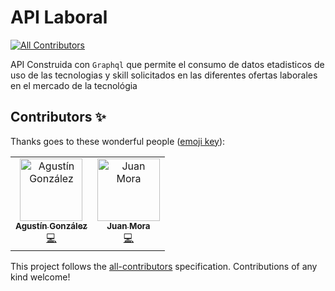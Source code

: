 # API Laboral
[![All Contributors](https://img.shields.io/badge/all_contributors-2-orange.svg?style=flat-square)](#contributors)

API Construida con `Graphql` que permite el consumo de datos etadisticos de uso de las tecnologias y skill solicitados en las diferentes ofertas laborales en el mercado de la tecnológia

## Contributors ✨

Thanks goes to these wonderful people ([emoji key](https://allcontributors.org/docs/en/emoji-key)):

<!-- ALL-CONTRIBUTORS-LIST:START - Do not remove or modify this section -->
<!-- prettier-ignore -->
<table>
  <tr>
    <td align="center"><a href="https://github.com/agonzalezmurua"><img src="https://avatars0.githubusercontent.com/u/8430727?v=4" width="100px;" alt="Agustín González"/><br /><sub><b>Agustín González</b></sub></a><br /><a href="https://github.com/pgramadores/LaboralGraphQL/commits?author=agonzalezmurua" title="Code">💻</a></td>
    <td align="center"><a href="https://cl.linkedin.com/in/juanvalentinmoraruiz"><img src="https://avatars0.githubusercontent.com/u/4575267?v=4" width="100px;" alt="Juan Mora"/><br /><sub><b>Juan Mora</b></sub></a><br /><a href="https://github.com/pgramadores/LaboralGraphQL/commits?author=raicerk" title="Code">💻</a></td>
  </tr>
</table>

<!-- ALL-CONTRIBUTORS-LIST:END -->

This project follows the [all-contributors](https://github.com/all-contributors/all-contributors) specification. Contributions of any kind welcome!
